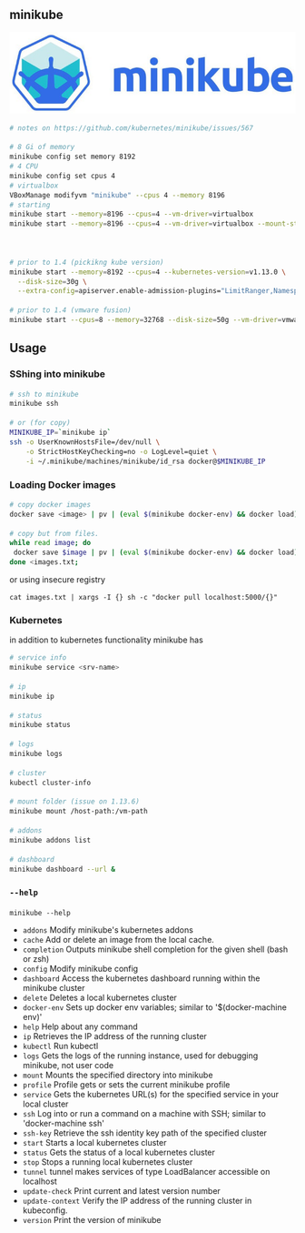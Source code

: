 ## minikube

![](minikube.jpg)


```bash
# notes on https://github.com/kubernetes/minikube/issues/567

# 8 Gi of memory
minikube config set memory 8192
# 4 CPU
minikube config set cpus 4
# virtualbox
VBoxManage modifyvm "minikube" --cpus 4 --memory 8196
# starting
minikube start --memory=8196 --cpus=4 --vm-driver=virtualbox
minikube start --memory=8196 --cpus=4 --vm-driver=virtualbox --mount-string "$(pwd):/data"



# prior to 1.4 (pickikng kube version)
minikube start --memory=8192 --cpus=4 --kubernetes-version=v1.13.0 \
  --disk-size=30g \
  --extra-config=apiserver.enable-admission-plugins="LimitRanger,NamespaceExists,NamespaceLifecycle,ResourceQuota,ServiceAccount,DefaultStorageClass,MutatingAdmissionWebhook"

# prior to 1.4 (vmware fusion)
minikube start --cpus=8 --memory=32768 --disk-size=50g --vm-driver=vmwarefusion
```

## Usage

### SShing into minikube

```bash
# ssh to minikube
minikube ssh

# or (for copy)
MINIKUBE_IP=`minikube ip`
ssh -o UserKnownHostsFile=/dev/null \
    -o StrictHostKeyChecking=no -o LogLevel=quiet \
    -i ~/.minikube/machines/minikube/id_rsa docker@$MINIKUBE_IP
```


### Loading Docker images

```bash
# copy docker images
docker save <image> | pv | (eval $(minikube docker-env) && docker load)

# copy but from files.
while read image; do
 docker save $image | pv | (eval $(minikube docker-env) && docker load)
done <images.txt;
```

or using insecure registry

```
cat images.txt | xargs -I {} sh -c "docker pull localhost:5000/{}"
```

### Kubernetes

in addition to kubernetes functionality minikube has

```bash
# service info
minikube service <srv-name>

# ip
minikube ip

# status
minikube status

# logs
minikube logs

# cluster
kubectl cluster-info

# mount folder (issue on 1.13.6)
minikube mount /host-path:/vm-path

# addons
minikube addons list

# dashboard
minikube dashboard --url &
```

### `--help`

`minikube --help`

* `addons`         Modify minikube's kubernetes addons
* `cache`          Add or delete an image from the local cache.
* `completion`     Outputs minikube shell completion for the given shell (bash or zsh)
* `config`         Modify minikube config
* `dashboard`      Access the kubernetes dashboard running within the minikube cluster
* `delete`         Deletes a local kubernetes cluster
* `docker-env`     Sets up docker env variables; similar to '$(docker-machine env)'
* `help`           Help about any command
* `ip`             Retrieves the IP address of the running cluster
* `kubectl`        Run kubectl
* `logs`           Gets the logs of the running instance, used for debugging minikube, not user code
* `mount`          Mounts the specified directory into minikube
* `profile`        Profile gets or sets the current minikube profile
* `service`        Gets the kubernetes URL(s) for the specified service in your local cluster
* `ssh`            Log into or run a command on a machine with SSH; similar to 'docker-machine ssh'
* `ssh-key`        Retrieve the ssh identity key path of the specified cluster
* `start`          Starts a local kubernetes cluster
* `status`         Gets the status of a local kubernetes cluster
* `stop`           Stops a running local kubernetes cluster
* `tunnel`         tunnel makes services of type LoadBalancer accessible on localhost
* `update-check`   Print current and latest version number
* `update-context` Verify the IP address of the running cluster in kubeconfig.
* `version`        Print the version of minikube